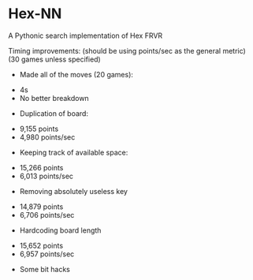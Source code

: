 # Hex-NN
A Pythonic search implementation of Hex FRVR

Timing improvements: (should be using points/sec as the general metric) (30 games unless specified)

- Made all of the moves (20 games):
* 4s
* No better breakdown

- Duplication of board:
* 9,155 points
* 4,980 points/sec

- Keeping track of available space:
* 15,266 points
* 6,013 points/sec

- Removing absolutely useless key
* 14,879 points
* 6,706 points/sec

- Hardcoding board length
* 15,652 points
* 6,957 points/sec

- Some bit hacks
